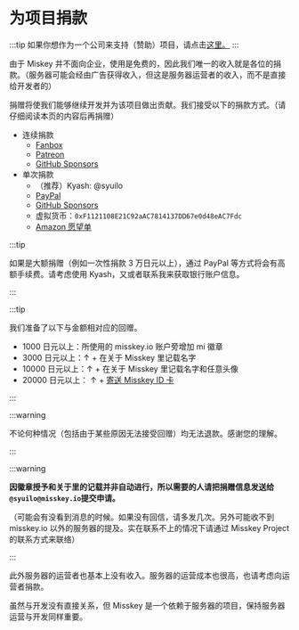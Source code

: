 # 为项目捐款

:::tip
如果你想作为一个公司来支持（赞助）项目，请点击[这里。](/docs/become-a-sponsor/)
:::

由于 Miskey 并不面向企业，使用是免费的，因此我们唯一的收入就是各位的捐款。（服务器可能会经由广告获得收入，但这是服务器运营者的收入，而不是直接给开发者的）

捐赠将使我们能够继续开发并为该项目做出贡献。我们接受以下的捐款方式。（请仔细阅读本页的内容后再捐赠）

- 连续捐款
  - [Fanbox](https://syuilo.fanbox.cc/)
  - [Patreon](https://www.patreon.com/syuilo)
  - [GitHub Sponsors](https://github.com/sponsors/misskey-dev)
- 单次捐款
  - （推荐）Kyash: @syuilo
  - [PayPal](https://paypal.me/syuilo)
  - [GitHub Sponsors](https://github.com/sponsors/misskey-dev)
  - 虚拟货币：`0xF1121108E21C92aAC7814137DD67e0d48eAC7Fdc`
  - [Amazon 愿望单](https://www.amazon.jp/hz/wishlist/ls/4JG4P6XKX9KD?ref_=wl_share)

:::tip

如果是大额捐赠（例如一次性捐款 3 万日元以上），通过 PayPal 等方式将会有高额手续费。请考虑使用 Kyash，又或者联系我来获取银行账户信息。

:::

:::tip

我们准备了以下与金额相对应的回赠。

- 1000 日元以上：所使用的 misskey.io 账户旁增加 mi 徽章
- 3000 日元以上：↑ + 在关于 Misskey 里记载名字
- 10000 日元以上：↑ + 在关于 Misskey 里记载名字和任意头像
- 20000 日元以上： ↑ + [寄送 Misskey ID 卡](/docs/mi-card/)

:::

:::warning

不论何种情况（包括由于某些原因无法接受回赠）均无法退款。感谢您的理解。

:::

:::warning

**因徽章授予和关于里的记载并非自动进行，所以需要的人请把捐赠信息发送给`@syuilo@misskey.io`提交申请。**

（可能会有没看到消息的时候。如果没有回信，请多发几次。另外可能收不到 misskey.io 以外的服务器的提及。实在联系不上的情况下请通过 Misskey Project 的联系方式来联络）

:::

此外服务器的运营者也基本上没有收入。服务器的运营成本也很高，也请考虑向运营者捐款。

虽然与开发没有直接关系，但 Misskey 是一个依赖于服务器的项目，保持服务器运营与开发同样重要。
